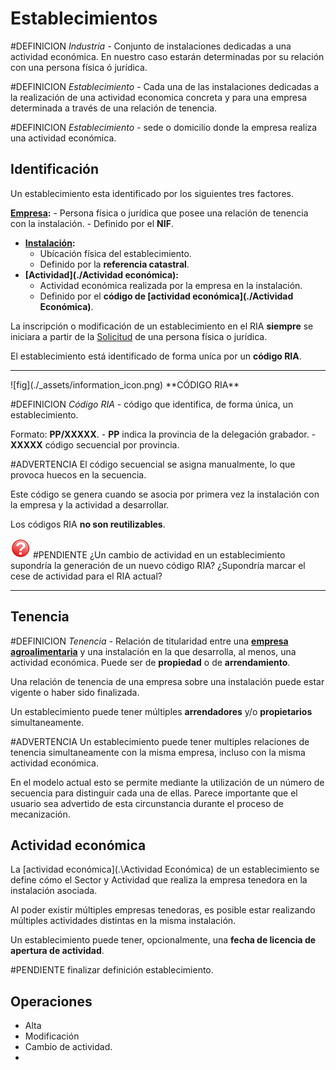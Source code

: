 
# Establecimientos
#DEFINICION *Industria -* Conjunto de instalaciones dedicadas a una actividad económica. En nuestro caso estarán determinadas por su relación con una  persona física ó jurídica.

#DEFINICION *Establecimiento -* Cada una de las instalaciones dedicadas a la realización de una actividad economica concreta y para una empresa determinada a través de una relación de tenencia.

#DEFINICION *Establecimiento -* sede o domicilio donde la empresa realiza una actividad económica.

## Identificación
Un establecimiento esta identificado por los siguientes tres factores.

**[Empresa](./Empresa):** 
	- Persona física o jurídica que posee una relación de tenencia con la instalación. 
	- Definido por el **NIF**.
- **[Instalación](./Instalaciones):** 
	- Ubícación física del establecimiento. 
	- Definido por la **referencia catastral**.
- **[Actividad](./Actividad económica):** 
	- Actividad económica realizada por la empresa en la instalación. 
	- Definido por el **código de [actividad económica](./Actividad Económica)**.

La inscripción o modificación de un establecimiento en el RIA **siempre** se iniciara a partir de la [Solicitud](./Solicitudes) de una persona física o jurídica.


El establecimiento está identificado de forma uníca por un **código RIA**.

<hr>
![fig](./_assets/information_icon.png)   **CÓDIGO RIA**

#DEFINICION *Código RIA -* código que identifica, de forma única, un establecimiento.

Formato: **PP/XXXXX**.
	- **PP** indica la provincia de la delegación grabador.
	- **XXXXX** código secuencial por provincia.

#ADVERTENCIA El código secuencial se asigna manualmente, lo que provoca huecos en la secuencia.

Este código se genera cuando se asocia por primera vez  la instalación con la empresa  y la actividad a desarrollar.

Los códigos RIA **no son reutilizables**.

![fig](./_assets/Red_question_icon.png) #PENDIENTE ¿Un cambio de actividad en un establecimiento supondría la generación de un nuevo código RIA? ¿Supondría marcar el cese de actividad para el RIA actual?

<hr>


## Tenencia
#DEFINICION *Tenencia -* Relación de titularidad entre una **[empresa agroalimentaria](./Empresas)** y una instalación en la que desarrolla, al menos,  una actividad económica.  Puede ser de **propiedad** o de **arrendamiento**. 

Una relación de tenencia de una empresa sobre una instalación puede estar vigente o haber sido finalizada.

Un establecimiento puede tener múltiples **arrendadores** y/o **propietarios** simultaneamente.

#ADVERTENCIA Un establecimiento puede tener multiples relaciones de tenencia simultaneamente con la misma empresa, incluso con la misma actividad económica.

En el modelo actual esto se permite mediante la utilización de un número de secuencia para distinguir cada una de ellas. Parece importante que el usuario sea advertido de esta circunstancia durante el proceso de mecanización.


## Actividad económica
La [actividad económica](.\Actividad Económica) de un establecimiento se define cómo  el Sector y Actividad que realiza la empresa tenedora en la instalación asociada.

Al poder existir múltiples empresas tenedoras, es posible estar realizando múltiples actividades distintas en la misma instalación.

Un establecimiento puede tener, opcionalmente, una **fecha de licencia de apertura de actividad**. 

#PENDIENTE finalizar definición establecimiento.


## Operaciones
- Alta
- Modificación
- Cambio de actividad.
- 